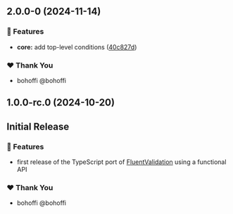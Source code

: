 ## 2.0.0-0 (2024-11-14)

### 🚀 Features

- **core:** add top-level conditions ([40c827d](https://github.com/bohoffi/ts-fluentvalidation/commit/40c827d))

### ❤️ Thank You

- bohoffi @bohoffi


## 1.0.0-rc.0 (2024-10-20)

## Initial Release

### 🚀 Features

- first release of the TypeScript port of [FluentValidation](https://docs.fluentvalidation.net/) using a functional API

### ❤️ Thank You

- bohoffi @bohoffi
